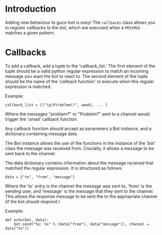 # Introduction #

Adding new behaviour to gucs-bot is _easy_! The `callbacks` class allows you to register callbacks to the bot, which are executed when a `PRIVMSG` matches a given pattern.

# Callbacks #

To add a callback, add a tuple to the 'callback\_list.' The first element of the tuple should be a valid python regular expression to match an incoming message you want the bot to react to. The second element of the tuple should be the name of the 'callback function' to execute when this regular expression is matched.

Example:

```
callback_list = [("(p|P)roblem\?", umad), ... ]
```

Where the messages "problem?" or "Problem?" sent to a channel would trigger the 'umad' callback function.

Any callback function should accept as parameters a Bot instance, and a dictionary containing message data.

The Bot instance allows the use of the functions in the instance of the 'bot' class the message was received from. Crucially, it allows a message to be sent back to the channel.

The data dictionary contains information about the message received that matched the regular expression. It is structured as follows:

```
data = {"to", "from", "message"}
```

Where the 'to' entry is the channel the message was sent to, 'from' is the sending user, and 'message' is the message that they sent to the channel. This allows the response message to be sent the to the appropriate channel (if the bot should respond.)

Example:

```
def echo(bot, data):
    bot.send("%s: %s" % (data["from"], data["message"]), channel = data["to"])
```